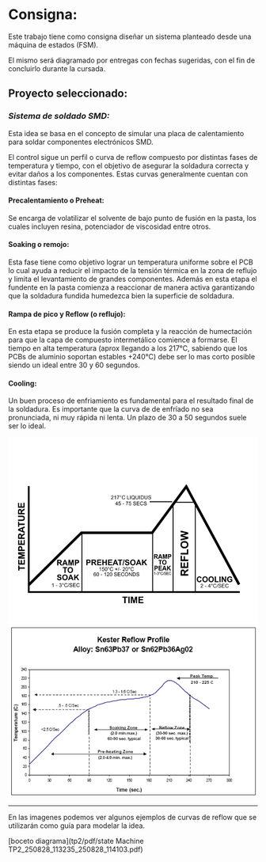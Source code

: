 # Consigna:

Este trabajo tiene como consigna diseñar un sistema planteado desde una máquina de estados (FSM).

El mismo será diagramado por entregas con fechas sugeridas, con el fin de concluirlo durante la cursada.

## Proyecto seleccionado:

### *Sistema de soldado SMD:*

Esta idea se basa en el concepto de simular una placa de   calentamiento para soldar componentes electrónicos SMD.

El control sigue un perfil o curva de reflow compuesto por distintas fases de temperatura y tiempo, con el objetivo de asegurar la soldadura correcta y evitar daños a los componentes. Estas curvas generalmente cuentan con distintas fases:

#### Precalentamiento o Preheat:
Se encarga de volatilizar el solvente de bajo punto de fusión en la pasta, los cuales incluyen resina, potenciador de viscosidad entre otros.

#### Soaking o remojo:
Esta fase tiene como objetivo lograr un temperatura uniforme sobre el PCB lo cual ayuda a reducir el impacto de la tensión térmica en la zona de reflujo y limita el levantamiento de grandes componentes. Además en esta etapa el fundente en la pasta comienza a reaccionar de manera activa garantizando que la soldadura fundida humedezca bien la superficie de soldadura.

#### Rampa de pico y Reflow (o reflujo):

En esta etapa se produce la fusión completa y la reacción de humectación para que la capa de compuesto intermetálico comience a formarse. El tiempo en alta temperatura (aprox llegando a los 217°C, sabiendo que los PCBs de aluminio soportan estables +240°C) debe ser lo mas corto posible siendo un ideal entre 30 y 60 segundos.

#### Cooling:
Un buen proceso de enfriamiento es fundamental para el resultado final de la soldadura. Es importante que la curva de de enfríado no sea pronunciada, ni muy rápida ni lenta. Un plazo de 30 a 50 segundos suele ser lo ideal. 


![Curva_reflow_1](https://github.com/fraansalo/informatica_2/blob/main/images/800px-RSS_Components_of_a_Profile1.svg.png?raw=true)
![Curva_reflow_1](https://github.com/fraansalo/informatica_2/blob/main/images/kester1.jpg?raw=true)


---
En las imagenes podemos ver algunos ejemplos de curvas de reflow que se utilizarán como guía para modelar la idea.

[boceto diagrama](tp2/pdf/state Machine TP2_250828_113235_250828_114103.pdf)





